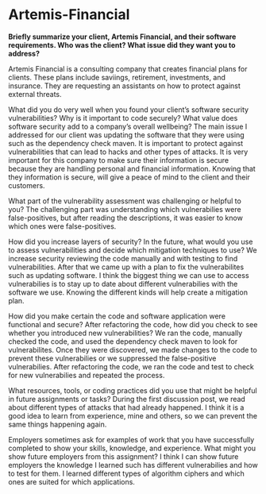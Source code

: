 # Artemis-Financial

__Briefly summarize your client, Artemis Financial, and their software requirements. Who was the client? What issue did they want you to address?__

  Artemis Financial is a consulting company that creates financial plans for clients. These plans include saviings, retirement, investments, and insurance. They are requesting an assistants on how to protect against external threats.

What did you do very well when you found your client’s software security vulnerabilities? Why is it important to code securely? What value does software security add to a company’s overall wellbeing?
  The main issue I addressed for our client was updating the software that they were using such as the dependency check maven. It is important to protect against vulnerabilities that can lead to hacks and other types of attacks. It is very important for this company to make sure their information is secure because they are handling personal and financial information. Knowing that they information is secure, will give a peace of mind to the client and their customers.

What part of the vulnerability assessment was challenging or helpful to you?
The challenging part was understanding which vulnerabilies were false-positives, but after reading the descriptions, it was easier to know which ones were false-positives.

How did you increase layers of security? In the future, what would you use to assess vulnerabilities and decide which mitigation techniques to use?
  We increase security reviewing the code manually and with testing to find vulnerabilities. After that we came up with a plan to fix the vulnerabilites such as updating software. I think the biggest thing we can use to access vulnerabilies is to stay up to date about different vulnerabilies with the software we use. Knowing the different kinds will help create a mitigation plan.

How did you make certain the code and software application were functional and secure? After refactoring the code, how did you check to see whether you introduced new vulnerabilities?
We ran the code, manually checked the code, and used the dependency check maven to look for vulnerabilites. Once they were discovered, we made changes to the code to prevent these vulnerabilies or we suppressed the false-positive vulnerabilies. After refactoring the code, we ran the code and test to check for new vulnerabilies and repeated the process.

What resources, tools, or coding practices did you use that might be helpful in future assignments or tasks?
  During the first discussion post, we read about different types of attacks that had already happened. I think it is a good idea to learn from experience, mine and others, so we can prevent the same things happening again.

Employers sometimes ask for examples of work that you have successfully completed to show your skills, knowledge, and experience. What might you show future employers from this assignment?
  I think I can show future employers the knowledge I learned such has different vulnerabilies and how to test for them. I learned different types of algorithm ciphers and which ones are suited for which applications.
